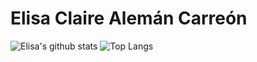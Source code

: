 # Elisa Claire Alemán Carreón

![Elisa's github stats](https://github-readme-stats.vercel.app/api?username=elisa-aleman&show_icons=true&theme=synthwave)
![Top Langs](https://github-readme-stats.vercel.app/api/top-langs/?username=elisa-aleman&show_icons=true&theme=synthwave)

<!--
**elisa-aleman/elisa-aleman** is a ✨ _special_ ✨ repository because its `README.md` (this file) appears on your GitHub profile.

Here are some ideas to get you started:

- 🔭 I’m currently working on ...
- 🌱 I’m currently learning ...
- 👯 I’m looking to collaborate on ...
- 🤔 I’m looking for help with ...
- 💬 Ask me about ...
- 📫 How to reach me: ...
- 😄 Pronouns: ...
- ⚡ Fun fact: ...
-->
